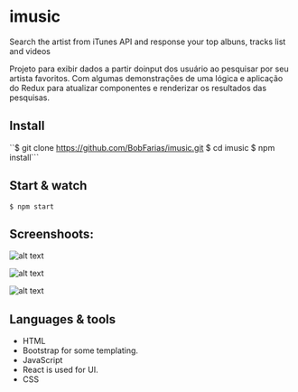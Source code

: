 # imusic
Search the artist from iTunes API and response your top albuns, tracks list and videos

Projeto para exibir dados a partir doinput dos usuário ao pesquisar por seu artista favoritos. Com algumas demonstrações
de uma lógica e aplicação do Redux para atualizar componentes e renderizar os resultados das pesquisas.

## Install
``$ git clone https://github.com/BobFarias/imusic.git
$ cd imusic
$ npm install```

## Start & watch
```$ npm start```

## Screenshoots:

![alt text](https://github.com/BobFarias/imusic/blob/master/screenshot.png)


![alt text](https://github.com/BobFarias/imusic/blob/master/screenshot1.png)


![alt text](https://github.com/BobFarias/imusic/blob/master/screenshot2.png)


## Languages & tools
- HTML
- Bootstrap for some templating.
- JavaScript
- React is used for UI.
- CSS



